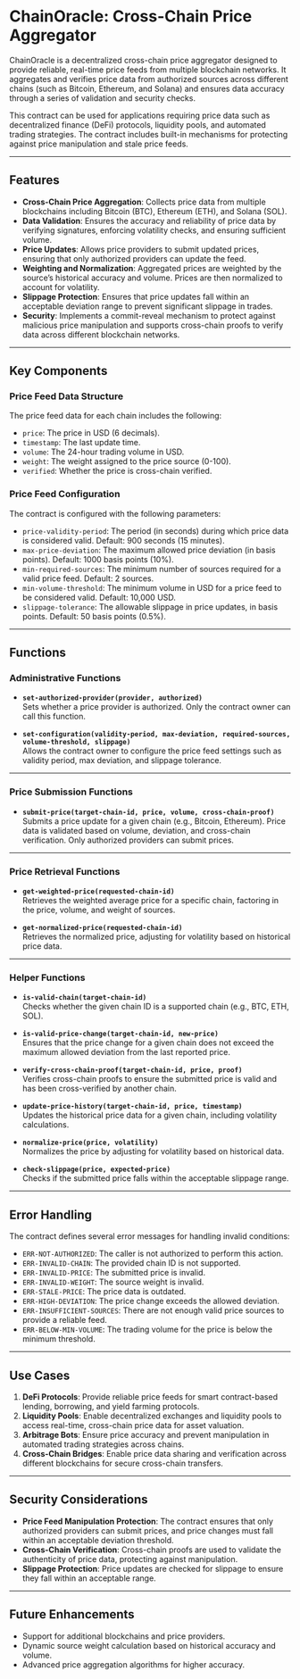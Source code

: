 # ChainOracle: Cross-Chain Price Aggregator

ChainOracle is a decentralized cross-chain price aggregator designed to provide reliable, real-time price feeds from multiple blockchain networks. It aggregates and verifies price data from authorized sources across different chains (such as Bitcoin, Ethereum, and Solana) and ensures data accuracy through a series of validation and security checks.

This contract can be used for applications requiring price data such as decentralized finance (DeFi) protocols, liquidity pools, and automated trading strategies. The contract includes built-in mechanisms for protecting against price manipulation and stale price feeds.

---

## Features

- **Cross-Chain Price Aggregation**: Collects price data from multiple blockchains including Bitcoin (BTC), Ethereum (ETH), and Solana (SOL).
- **Data Validation**: Ensures the accuracy and reliability of price data by verifying signatures, enforcing volatility checks, and ensuring sufficient volume.
- **Price Updates**: Allows price providers to submit updated prices, ensuring that only authorized providers can update the feed.
- **Weighting and Normalization**: Aggregated prices are weighted by the source’s historical accuracy and volume. Prices are then normalized to account for volatility.
- **Slippage Protection**: Ensures that price updates fall within an acceptable deviation range to prevent significant slippage in trades.
- **Security**: Implements a commit-reveal mechanism to protect against malicious price manipulation and supports cross-chain proofs to verify data across different blockchain networks.

---

## Key Components

### **Price Feed Data Structure**
The price feed data for each chain includes the following:

- `price`: The price in USD (6 decimals).
- `timestamp`: The last update time.
- `volume`: The 24-hour trading volume in USD.
- `weight`: The weight assigned to the price source (0-100).
- `verified`: Whether the price is cross-chain verified.

### **Price Feed Configuration**
The contract is configured with the following parameters:

- `price-validity-period`: The period (in seconds) during which price data is considered valid. Default: 900 seconds (15 minutes).
- `max-price-deviation`: The maximum allowed price deviation (in basis points). Default: 1000 basis points (10%).
- `min-required-sources`: The minimum number of sources required for a valid price feed. Default: 2 sources.
- `min-volume-threshold`: The minimum volume in USD for a price feed to be considered valid. Default: 10,000 USD.
- `slippage-tolerance`: The allowable slippage in price updates, in basis points. Default: 50 basis points (0.5%).

---

## Functions

### **Administrative Functions**

- **`set-authorized-provider(provider, authorized)`**  
  Sets whether a price provider is authorized. Only the contract owner can call this function.

- **`set-configuration(validity-period, max-deviation, required-sources, volume-threshold, slippage)`**  
  Allows the contract owner to configure the price feed settings such as validity period, max deviation, and slippage tolerance.

---

### **Price Submission Functions**

- **`submit-price(target-chain-id, price, volume, cross-chain-proof)`**  
  Submits a price update for a given chain (e.g., Bitcoin, Ethereum). Price data is validated based on volume, deviation, and cross-chain verification. Only authorized providers can submit prices.

---

### **Price Retrieval Functions**

- **`get-weighted-price(requested-chain-id)`**  
  Retrieves the weighted average price for a specific chain, factoring in the price, volume, and weight of sources.

- **`get-normalized-price(requested-chain-id)`**  
  Retrieves the normalized price, adjusting for volatility based on historical price data.

---

### **Helper Functions**

- **`is-valid-chain(target-chain-id)`**  
  Checks whether the given chain ID is a supported chain (e.g., BTC, ETH, SOL).

- **`is-valid-price-change(target-chain-id, new-price)`**  
  Ensures that the price change for a given chain does not exceed the maximum allowed deviation from the last reported price.

- **`verify-cross-chain-proof(target-chain-id, price, proof)`**  
  Verifies cross-chain proofs to ensure the submitted price is valid and has been cross-verified by another chain.

- **`update-price-history(target-chain-id, price, timestamp)`**  
  Updates the historical price data for a given chain, including volatility calculations.

- **`normalize-price(price, volatility)`**  
  Normalizes the price by adjusting for volatility based on historical data.

- **`check-slippage(price, expected-price)`**  
  Checks if the submitted price falls within the acceptable slippage range.

---

## Error Handling

The contract defines several error messages for handling invalid conditions:

- `ERR-NOT-AUTHORIZED`: The caller is not authorized to perform this action.
- `ERR-INVALID-CHAIN`: The provided chain ID is not supported.
- `ERR-INVALID-PRICE`: The submitted price is invalid.
- `ERR-INVALID-WEIGHT`: The source weight is invalid.
- `ERR-STALE-PRICE`: The price data is outdated.
- `ERR-HIGH-DEVIATION`: The price change exceeds the allowed deviation.
- `ERR-INSUFFICIENT-SOURCES`: There are not enough valid price sources to provide a reliable feed.
- `ERR-BELOW-MIN-VOLUME`: The trading volume for the price is below the minimum threshold.

---

## Use Cases

1. **DeFi Protocols**: Provide reliable price feeds for smart contract-based lending, borrowing, and yield farming protocols.
2. **Liquidity Pools**: Enable decentralized exchanges and liquidity pools to access real-time, cross-chain price data for asset valuation.
3. **Arbitrage Bots**: Ensure price accuracy and prevent manipulation in automated trading strategies across chains.
4. **Cross-Chain Bridges**: Enable price data sharing and verification across different blockchains for secure cross-chain transfers.

---

## Security Considerations

- **Price Feed Manipulation Protection**: The contract ensures that only authorized providers can submit prices, and price changes must fall within an acceptable deviation threshold.
- **Cross-Chain Verification**: Cross-chain proofs are used to validate the authenticity of price data, protecting against manipulation.
- **Slippage Protection**: Price updates are checked for slippage to ensure they fall within an acceptable range.

---

## Future Enhancements

- Support for additional blockchains and price providers.
- Dynamic source weight calculation based on historical accuracy and volume.
- Advanced price aggregation algorithms for higher accuracy.